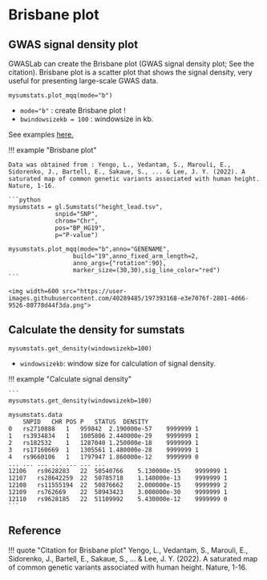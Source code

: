 #  Brisbane plot

## GWAS signal density plot

GWASLab can create the Brisbane plot (GWAS signal density plot; See the citation). Brisbane plot is a scatter plot that shows the signal density, very useful for presenting large-scale GWAS data.  

```
mysumstats.plot_mqq(mode="b")
```

- `mode="b"` : create Brisbane plot !
- `bwindowsizekb = 100` : windowsize in kb.

See examples [here.](https://cloufield.github.io/gwaslab/visualization_brisbane/)

!!! example "Brisbane plot"
    
    Data was obtained from : Yengo, L., Vedantam, S., Marouli, E., Sidorenko, J., Bartell, E., Sakaue, S., ... & Lee, J. Y. (2022). A saturated map of common genetic variants associated with human height. Nature, 1-16.

    ```python
    mysumstats = gl.Sumstats("height_lead.tsv",
                 snpid="SNP",
                 chrom="Chr",
                 pos="BP_HG19",
                 p="P-value")
                 
    mysumstats.plot_mqq(mode="b",anno="GENENAME",
                      build="19",anno_fixed_arm_length=2,
                      anno_args={"rotation":90},
                      marker_size=(30,30),sig_line_color="red")
    ```
    
    <img width=600 src="https://user-images.githubusercontent.com/40289485/197393168-e3e7076f-2801-4d66-9526-80778d44f3da.png">


## Calculate the density for sumstats

```
mysumstats.get_density(windowsizekb=100)
```

- `windowsizekb`: window size for calculation of signal density.

!!! example "Calculate signal density"

    ```
    mysumstats.get_density(windowsizekb=100)
    
    mysumstats.data
    	SNPID	CHR	POS	P	STATUS	DENSITY
    0	rs2710888	1	959842	2.190000e-57	9999999	1
    1	rs3934834	1	1005806	2.440000e-29	9999999	1
    2	rs182532	1	1287040	1.250000e-18	9999999	1
    3	rs17160669	1	1305561	1.480000e-28	9999999	1
    4	rs9660106	1	1797947	1.860000e-12	9999999	0
    ...	...	...	...	...	...	...
    12106	rs9628283	22	50540766	5.130000e-15	9999999	1
    12107	rs28642259	22	50785718	1.140000e-13	9999999	1
    12108	rs11555194	22	50876662	2.000000e-15	9999999	2
    12109	rs762669	22	50943423	3.000000e-30	9999999	1
    12110	rs9628185	22	51109992	5.430000e-12	9999999	0
    ```

## Reference
!!! quote "Citation for Brisbane plot"
    Yengo, L., Vedantam, S., Marouli, E., Sidorenko, J., Bartell, E., Sakaue, S., ... & Lee, J. Y. (2022). A saturated map of common genetic variants associated with human height. Nature, 1-16.
